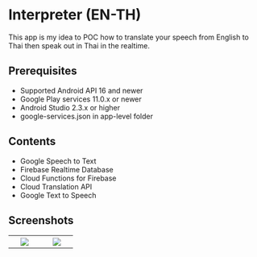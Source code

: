 # Interpreter (EN-TH)
This app is my idea to POC how to translate your speech from English to Thai then speak out in Thai in the realtime.

## Prerequisites
* Supported Android API 16 and newer
* Google Play services 11.0.x or newer
* Android Studio 2.3.x or higher
* google-services.json in app-level folder

## Contents
* Google Speech to Text
* Firebase Realtime Database
* Cloud Functions for Firebase
* Cloud Translation API
* Google Text to Speech

## Screenshots
<table width="100%">
	<tr>
	  <th width="25%" align="center"><img src="https://user-images.githubusercontent.com/1763410/27629897-01769b5c-5c1e-11e7-94b2-8340d51b67fd.png"></th>
    <th width="25%" align="center"><img src="https://user-images.githubusercontent.com/1763410/27629964-3b85881c-5c1e-11e7-9c60-7a1a0c5db313.png"></th>
	</tr>
</table>
